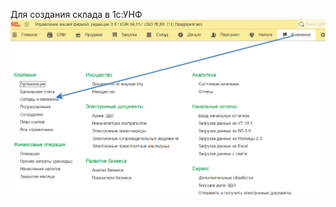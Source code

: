 Для создания склада в 1с:УНФ 
![](https://github.com/Hi-ITKKT/1C-UNF3/blob/41ef358ba382d529dd7e12e1a4cd1c48c9aa1407/%D0%9A%D0%B0%D1%80%D1%82%D0%B8%D0%BD%D0%BA%D0%B8/%D0%A1%D0%BA%D0%BB%D0%B0%D0%B4.png)
